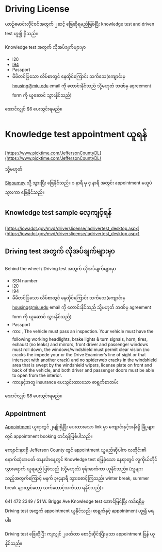 # Driving License

ယာဉ်မောင်းလိုင်စင်အတွက် ၂ဆင့် ဖြေဆိုရမည်ဖြစ်ပြီး knowledge test and driven test ဟူ၍ ရှိသည်။

Knowledge test အတွက် လိုအပ်ချက်များမှာ
- I20
- [I94](https://i94.cbp.dhs.gov/I94/#/recent-search)
- Passport
- မိမိတင်ပြသော လိပ်စာတွင် နေထိုင်ကြောင်း သက်သေ(ကျောင်းမှ housing@miu.edu email ကို တောင်းနိုင်သည် သို့မဟုတ် ဘဏ်မှ agreement form ကို ယူဆောင် သွားနိုင်သည်)

အောင်လျှင် $6 ပေးသွင်းရမည်။

# Knowledge test appointment ယူရန် 

[https://www.picktime.com/JeffersonCountyDL](https://www.picktime.com/JeffersonCountyDL)

သို့မဟုတ်

[Sigourney](https://www.google.com/maps/place/Keokuk+Motor+Vehicle+Department/@41.3333362,-92.2051183,166m/data=!3m1!1e3!4m6!3m5!1s0x87e5e149c047a80d:0x8afffc90233bee42!8m2!3d41.3332432!4d-92.2045644!16s%2Fg%2F1tcwrpr5) သိို့ သွားပြီး ဖြေနိုင်သည်။ ၁ နာရီ မှ ၄ နာရီ အတွင်း appointment မယူပဲ သွားကာ ဖြေနိုင်သည်။


## Knowledge test sample လေ့ကျင့်ရန် 

[https://iowadot.gov/mvd/driverslicense/iadrivertest_desktop.aspx](https://iowadot.gov/mvd/driverslicense/iadrivertest_desktop.aspx)


## Driving test အတွက် လိုအပ်ချက်များမှာ

Behind the wheel / Driving test အတွက် လိုအပ်ချက်များမှာ

- SSN number
- I20
- I94
- မိမိတင်ပြသော လိပ်စာတွင် နေထိုင်ကြောင်း သက်သေ(ကျောင်းမှ housing@miu.edu email ကို တောင်းနိုင်သည် သို့မဟုတ် ဘဏ်မှ agreement form ကို ယူဆောင် သွားနိုင်သည်)
- Passport
- ကား , The vehicle must pass an inspection. Your vehicle must have the following working headlights, brake lights & turn signals, horn, tires, exhaust (no leaks) and mirrors, front driver and passenger windows must roll down, the windows/windshield must permit clear vision (no cracks the impede your or the Drive Examiner’s line of sight or that intersect with another crack) and no spiderweb cracks in the windshield area that is swept by the windshield wipers, license plate on front and back of the vehicle, and both driver and passenger doors must be able to open from the interior.
- ကားနှင့်အတူ insurance ပေးသွင်းထားသော စာရွက်စာတမ်း

အောင်လျှင် $8 ပေးသွင်းရမည်။

## Appointment

[Appointment](https://smsqmatic.iowadot.gov/qmaticwebbooking/index.html) ယူရာတွင် ၂မျိုးရှိပြီး ပေးထားသော link မှာ ကျောင်းနှင့်အနီးရှိ မြို့များတွင် appointment booking တင်ရန်ဖြစ်ပါသည်။ 

ကျောင်းနားရှိ Jefferson County တွင် appointment ယူမည်ဆိုပါက လတိုင်း၏ နောက်ဆုံးအပတ် တနင်္လာနေ့တွင် Knowledge test ဖြေခဲ့သော နေရာတွင် လူကိုယ်တိုင် သွားရောက် ယူရမည် ဖြစ်သည် (သို့မဟုတ်) ဖုန်းဆက်ကာ ယူနိုင်သည်။ (လူများသည့်အတွက်ကြောင့် မနက် ၃/၄နာရီ သွားစောင့်ကြသည်၊ winter break, summer break များတွင်တော့ သက်တောင့်သက်သာ ရနိုင်သည်)။


641 472 2349 / 51 W. Briggs Ave
Knowledge test အောင်မြင်ပြီး ကဒ်ရရှိမှ Driving test အတွက် appointment ယူနိုင်သည်၊ စာရွက်နှင့် appointment ယူ၍ မရပါ။

Driving test ဖြေဆိုပြီး ကျလျှင် ၂ပတ်တာ စောင့်ဆိုင်းပြီးမှသာ appointment ပြန် ယူနိုင်သည်။
